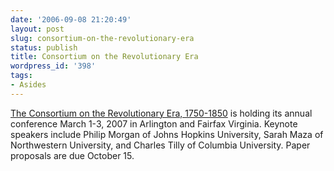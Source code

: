 ```yaml
---
date: '2006-09-08 21:20:49'
layout: post
slug: consortium-on-the-revolutionary-era
status: publish
title: Consortium on the Revolutionary Era
wordpress_id: '398'
tags:
- Asides
---
```


[The Consortium on the Revolutionary Era, 1750-1850](http://revolutionaryera.org/) is holding its annual conference March 1-3, 2007 in Arlington and Fairfax Virginia. Keynote speakers include Philip Morgan of Johns Hopkins University, Sarah Maza of Northwestern University, and Charles Tilly of Columbia University. Paper proposals are due October 15.
